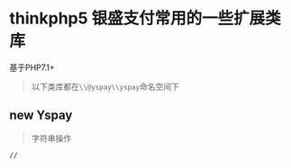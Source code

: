 # thinkphp5 银盛支付常用的一些扩展类库

基于PHP7.1+

> 以下类库都在`\\@yspay\\yspay`命名空间下

## new Yspay

> 字符串操作

```
// 


```